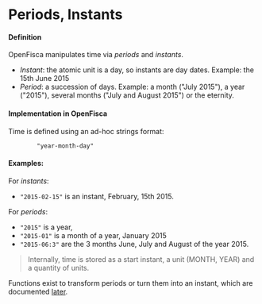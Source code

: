 # Periods, Instants

#### Definition
OpenFisca manipulates time via *periods* and *instants*.

- *Instant*: the atomic unit is a day, so instants are day dates.
Example: the 15th June 2015
- *Period*: a succession of days.
Example: a month ("July 2015"), a year ("2015"), several months ("July and August 2015") or the eternity.

#### Implementation in OpenFisca

Time is defined using an ad-hoc strings format:

            "year-month-day"

#### Examples:

For *instants*:
- `"2015-02-15"` is an instant, February, 15th 2015.

For *periods*:
- `"2015"` is a year,
- `"2015-01"` is a month of a year, January 2015
- `"2015-06:3"` are the 3 months June, July and August of the year 2015.


>Internally, time is stored as a start instant, a unit (MONTH, YEAR) and a quantity of units.

Functions exist to transform periods or turn them into an instant, which are documented [later](coding-the-legislation/35_periods.md).

